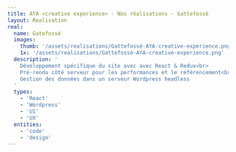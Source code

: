 ```yaml
---
title: AYA <creative experience> - Nos réalisations - Gattefossé
layout: Realisation
real:
  name: Gatefossé
  images:
    thumb: '/assets/realisations/Gattefossé-AYA-creative-experience.png'
    1x: '/assets/realisations/Gattefossé-AYA-creative-experience.png'
  description: '
    Développement spécifique du site avec avec React & Redux<br>
    Pré-rendu côté serveur pour les performances et le référencement<br>
    Gestion des données dans un serveur Wordpress headless
  '
  types:
    - 'React'
    - 'Wordpress'
    - 'UI'
    - 'UX'
  entities:
    - 'code'
    - 'design'
---
```

